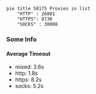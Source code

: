 
```mermaid
pie title 58175 Proxies in list
    "HTTP" : 26801
    "HTTPS": 8730
    "SOCKS" : 30008
```

### Some Info
#### Average Timeout

- mixed: 3.6s
- http: 1.8s
- https: 8.2s
- socks: 5.2s